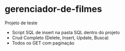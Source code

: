 # gerenciador-de-filmes
Projeto de teste
- Script SQL de insert na pasta SQL dentro do projeto
- Crud Completo (Delete, Insert, Update, Busca)
- Todos os GET com paginação
